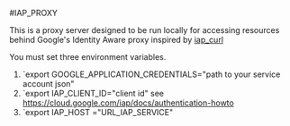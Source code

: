 #IAP_PROXY

This is a proxy server designed to be run locally for accessing resources behind Google's Identity Aware proxy inspired by [iap_curl](https://github.com/b4b4r07/iap_curl/)


You must set three environment variables.

1. `export GOOGLE_APPLICATION_CREDENTIALS="path to your service account json"
2. `export IAP_CLIENT_ID="client id" see https://cloud.google.com/iap/docs/authentication-howto
3. `export IAP_HOST ="URL_IAP_SERVICE"